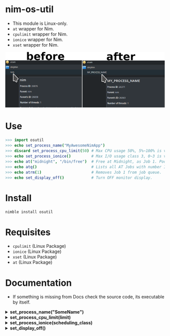 # nim-os-util

- This module is Linux-only.
- `at` wrapper for Nim.
- `cpulimit` wrapper for Nim.
- `ionice` wrapper for Nim.
- `xset` wrapper for Nim.


![screenshot](https://github.com/juancarlospaco/nim-osutil/raw/master/temp.png)


# Use

```nim
>>> import osutil
>>> echo set_process_name("MyAwesomeNimApp")
>>> discard set_process_cpu_limit(50) # Max CPU usage 50%, 5%~100% is valid.
>>> echo set_process_ionice()         # Max I/O usage class 3, 0~3 is valid.
>>> echo at("midnight", "/bin/free")  # Free at Midnight, as Job 1. Poor mans AT wrapper for Nim.
>>> echo atq()                        # Lists all AT Jobs with number ID from queue.
>>> echo atrm(1)                      # Removes Job 1 from job queue.
>>> echo set_display_off()            # Turn OFF monitor display.
```


# Install

```
nimble install osutil
```


# Requisites

- `cpulimit` (Linux Package)
- `ionice` (Linux Package)
- `xset` (Linux Package)
- `at` (Linux Package)


# Documentation

- If something is missing from Docs check the source code, its executable by itself.

<details>
    <summary><b>set_process_name("SomeName")</b></summary>

**Description:**
Set the current Process name in Nim, shows up on system monitor with custom name.

If you dont set the process name it will show up as `"nim"` or `"main"` or
the filename of the main executable.

For SysAdmins and DevOps is important to quickly identify a particular process on
the system monitor, that can be a GUI or a command like `htop` or `glances`.

Giving a proper name to your processes makes your software feel more professional.

Uses a low level call to `libc.so`. **Only available on Linux.**

**Arguments:**
- `name` A Name for your Process, `string` type, required.

**Returns:** None.

</details>


<details>
    <summary><b>set_process_cpu_limit(limit)</b></summary>

**Description:**
Set the current Process CPU Usage Limit cap from 5% to 100% on global percentage.

`5` ~ `100` is valid. 100% makes almost no effect.

This is designed for background unimportant stuff, do not use on user-facing GUI!.

It starts a child sub-process that will cap the main process, when main process ends so does the sub-process.

With this you can trade speed for lower CPU resource usage, for example you can extend battery life on mobile devices by doing so.

Uses `cpulimit` **Only available on Linux.**

**Arguments:**
- `limit` A Limit on CPU Usage on Percentage for your Process, global percentage for all CPU Cores,
`range[5..100]` type, defaults to `5` which means 5% CPU max, required.

**Returns:** `Process`.

</details>


<details>
    <summary><b>set_process_ionice(scheduling_class)</b></summary>

**Description:**
Set the current Process I/O Usage Limit cap from "Idle" to "Real-Time".

Its similar to https://nim-lang.org/docs/posix.html#nice,cint but for I/O.

`0` ~ `3` is valid. `2` makes no effect. This may delay I/O Operations to disk.

`0` is `none`, `1` is `RealTime`, `2` is `best-effort` (Default), `3` is `idle`.

The default of all systems is `2`, `best-effort`.

This is designed for background unimportant stuff, do not use on user-facing GUI!.

With this you can trade speed for lower I/O resource usage, for example you can extend battery life on mobile devices by doing so.

Uses `ionice` **Only available on Linux.**

**Arguments:**
- `scheduling_class` A Limit on I/O Usage for your Process,
`range[0..3]` type, defaults to `3` which means `idle`, `idle` means use I/O when idle, required.

**Returns:** `tuple[output: TaintedString, exitCode: int]`.

</details>


<details>
    <summary><b>set_display_off()</b></summary>

**Description:**
Turn Display Off using Nim, crossplatform, 1 proc, turns off monitor,
designed for long running tasks on mobile devices.

**Arguments:** None.

**Returns:** `tuple[output: TaintedString, exitCode: int]`.

</details>

